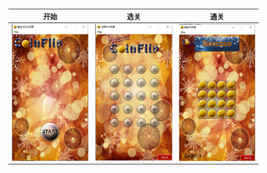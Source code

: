 | 开始 | 选关 | 通关 |
| :--: | :--: | ---- |
| ![](./readme/1.png)     | ![2](readme/2.png)     |  ![3](readme/3.png)    |








